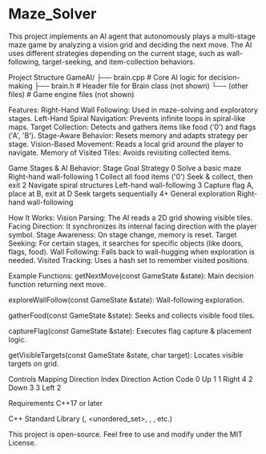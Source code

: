 # Maze_Solver
This project implements an AI agent that autonomously plays a multi-stage maze game by analyzing a vision grid and deciding the next move. The AI uses different strategies depending on the current stage, such as wall-following, target-seeking, and item-collection behaviors.

Project Structure
GameAI/
├── brain.cpp       # Core AI logic for decision-making
├── brain.h         # Header file for Brain class (not shown)
└── (other files)   # Game engine files (not shown)

Features:
Right-Hand Wall Following: Used in maze-solving and exploratory stages.
Left-Hand Spiral Navigation: Prevents infinite loops in spiral-like maps.
Target Collection: Detects and gathers items like food ('0') and flags ('A', 'B').
Stage-Aware Behavior: Resets memory and adapts strategy per stage.
Vision-Based Movement: Reads a local grid around the player to navigate.
Memory of Visited Tiles: Avoids revisiting collected items.

Game Stages & AI Behavior:
Stage	   Goal	                                     Strategy
0	       Solve a basic maze	                       Right-hand wall-following
1	       Collect all food items ('0')	             Seek & collect, then exit
2	       Navigate spiral structures	               Left-hand wall-following
3	       Capture flag A, place at B, exit at D	   Seek targets sequentially
4+	     General exploration	                     Right-hand wall-following

How It Works:
Vision Parsing: The AI reads a 2D grid showing visible tiles.
Facing Direction: It synchronizes its internal facing direction with the player symbol.
Stage Awareness: On stage change, memory is reset.
Target Seeking: For certain stages, it searches for specific objects (like doors, flags, food).
Wall Following: Falls back to wall-hugging when exploration is needed.
Visited Tracking: Uses a hash set to remember visited positions.

Example Functions:
getNextMove(const GameState &state): Main decision function returning next move.

exploreWallFollow(const GameState &state): Wall-following exploration.

gatherFood(const GameState &state): Seeks and collects visible food tiles.

captureFlag(const GameState &state): Executes flag capture & placement logic.

getVisibleTargets(const GameState &state, char target): Locates visible targets on grid.

Controls Mapping
Direction Index	   Direction	  Action Code
0	                 Up	          1
1	                 Right	      4
2	                 Down	        3
3	                 Left	        2

Requirements
C++17 or later

C++ Standard Library (<vector>, <unordered_set>, <cmath>, <cstdint>, etc.)

This project is open-source. Feel free to use and modify under the MIT License.

